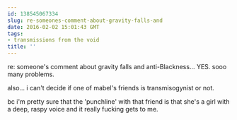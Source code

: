 ```yaml
---
id: 138545067334
slug: re-someones-comment-about-gravity-falls-and
date: 2016-02-02 15:01:43 GMT
tags:
- transmissions from the void
title: ''
---
```


re: someone's comment about gravity falls and anti-Blackness... YES. sooo many problems.

also... i can't decide if one of mabel's friends is transmisogynist or not. 

bc i'm pretty sure that the 'punchline' with that friend is that she's a girl with a deep, raspy voice and it really fucking gets to me.